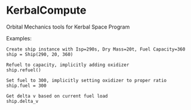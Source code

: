 # KerbalCompute
Orbital Mechanics tools for Kerbal Space Program

Examples:

```
Create ship instance with Isp=290s, Dry Mass=20t, Fuel Capacity=360
ship = Ship(290, 20, 360)

Refuel to capacity, implicitly adding oxidizer
ship.refuel()

Set fuel to 300, implicitly setting oxidizer to proper ratio
ship.fuel = 300

Get delta v based on current fuel load
ship.delta_v



```


